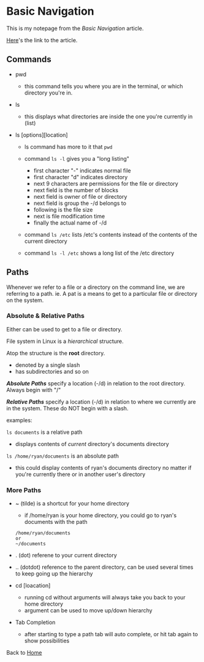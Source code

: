 # Basic Navigation

This is my notepage from the *Basic Navigation* article. 

[Here](https://ryanstutorials.net/linuxtutorial/navigation.php)'s the link to the article.

## Commands

- pwd
    - this command tells you where you are in the terminal, or which directory you're in.
- ls
    - this displays what directories are inside the one you're currently in (list) 

- ls [options][location] 

    - ls command has more to it that `pwd` 

    - command `ls -l` gives you a "long listing" 

        - first character "-" indicates normal file 
        - first character "d" indicates directory 
        - next 9 characters are permissions for the file or directory 
        - next field is the number of blocks 
        - next field is owner of file or directory 
        - next field is group the -/d belongs to 
        - following is the file size 
        - next is file modification time 
        - finally the actual name of -/d 
    - command `ls /etc` lists /etc's contents instead of the contents of the current directory
    - command `ls -l /etc` shows a long list of the /etc directory 

## Paths 

Whenever we refer to a file or a directory on the command line, we are referring to a path. ie. A pat is a means to get to a particular file or directory on the system. 

### Absolute & Relative Paths 

Either can be used to get to a file or directory.

File system in Linux is a *hierarchical* structure.

Atop the structure is the **root** directory. 
- denoted by a single slash
- has subdirectories and so on

***Absolute Paths*** specify a location (-/d) in relation to the root directory. Always begin with "/"

***Relative Paths*** specify a location (-/d) in relation to where we currently are in the system. These do NOT begin with a slash.

examples: 

`ls documents` is a relative path 
- displays contents of *current* directory's documents directory 


`ls /home/ryan/documents` is an absolute path 
- this could display contents of ryan's documents directory no matter if you're currently there or in another user's directory 

### More Paths 

- ~ (tilde) is a shortcut for your home directory 
    - if /home/ryan is your home directory, you could go to ryan's documents with the path 
    ```
    /home/ryan/documents 
    or 
    ~/documents
    ``` 
- . (dot) referene to your current directory 
- .. (dotdot) reference to the parent directory, can be used several times to keep going up the hierarchy

- cd [loacation] 
    - running cd without arguments will always take you back to your home directory 
    - argument can be used to move up/down hierarchy 

- Tab Completion 
    - after starting to type a path tab will auto complete, or hit tab again to show possibilities

Back to [Home](README.md)
